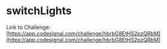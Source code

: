 # switchLights

Link to Challenge: [https://app.codesignal.com/challenge/hbrbG8EtHS2pzQRbM](https://app.codesignal.com/challenge/hbrbG8EtHS2pzQRbM)
